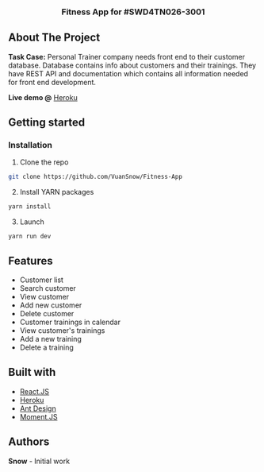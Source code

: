 

  <h3 align="center">Fitness App for #SWD4TN026-3001</h3>

<!-- ABOUT THE PROJECT -->
## About The Project
  __Task Case:__
  Personal Trainer company needs front end to their customer database. Database contains info about customers and their 	trainings. They have REST API and documentation which contains all information needed for front end development.

__Live demo @__ [Heroku](https://fitness-app-vuan.herokuapp.com/) 
  

## Getting started
### Installation

1. Clone the repo
```sh
git clone https://github.com/VuanSnow/Fitness-App
```
2. Install YARN packages
```sh
yarn install
```
3. Launch
```JS
yarn run dev
```



<!-- USAGE EXAMPLES -->
## Features
* Customer list
* Search customer
* View customer
* Add new customer
* Delete customer
* Customer trainings in calendar
* View customer's trainings
* Add a new training
* Delete a training

<!-- ACKNOWLEDGEMENTS -->
## Built with
* [React.JS](https://reactjs.org/)
* [Heroku](https://www.heroku.com/)
* [Ant Design](https://ant.design/)
* [Moment.JS](https://momentjs.com/)

## Authors
**Snow** - Initial work
